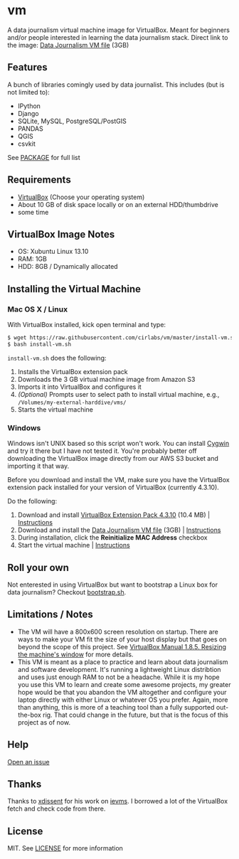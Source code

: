 vm
==
A data journalism virtual machine image for VirtualBox. Meant for beginners and/or people interested in learning the data journalism stack. Direct link to the image: [Data Journalism VM file](https://s3-us-west-1.amazonaws.com/vms/nicar-pre-k-2014.ova) (3GB)

## Features
A bunch of libraries comingly used by data journalist. This includes (but is not limited to):
- IPython
- Django
- SQLite, MySQL, PostgreSQL/PostGIS
- PANDAS
- QGIS
- csvkit

See [PACKAGE]() for full list

## Requirements
- [VirtualBox](https://www.virtualbox.org/wiki/Downloads) (Choose your operating system)
- About 10 GB of disk space locally or on an external HDD/thumbdrive
- some time

## VirtualBox Image Notes
- OS: Xubuntu Linux 13.10
- RAM: 1GB
- HDD: 8GB / Dynamically allocated

## Installing the Virtual Machine

### Mac OS X / Linux

With VirtualBox installed, kick open terminal and type:
```bash
$ wget https://raw.githubusercontent.com/cirlabs/vm/master/install-vm.sh
$ bash install-vm.sh
```
`install-vm.sh` does the following:

1. Installs the VirtualBox extension pack
2. Downloads the 3 GB virtual machine image from Amazon S3
3. Imports it into VirtualBox and configures it
4. *(Optional)* Prompts user to select path to install virtual machine, e.g., `/Volumes/my-external-harddive/vms/`
5. Starts the virtual machine

### Windows
Windows isn't UNIX based so this script won't work. You can install [Cygwin](http://www.cygwin.com/) and try it there but I have not tested it. You're probably better off downloading the VirtualBox image directly from our AWS S3 bucket and importing it that way. 

Before you download and install the VM, make sure you have the VirtualBox extension pack installed for your version of VirtualBox (currently 4.3.10).

Do the following:

1. Download and install [VirtualBox Extension Pack 4.3.10](http://download.virtualbox.org/virtualbox/4.3.10/Oracle_VM_VirtualBox_Extension_Pack-4.3.10-93012.vbox-extpack) (10.4 MB) | [Instructions](https://www.virtualbox.org/manual/ch01.html#intro-installing)
2. Download and install  the [Data Journalism VM file](https://s3-us-west-1.amazonaws.com/vms/nicar-pre-k-2014.ova) (3GB) | [Instructions](https://www.virtualbox.org/manual/ch01.html#ovf)
3. During installation, click the __Reinitialize MAC Address__ checkbox
4. Start the virtual machine | [Instructions](https://www.virtualbox.org/manual/ch01.html#idp51818064)

## Roll your own
Not enterested in using VirtualBox but want to bootstrap a Linux box for data journalism? Checkout [bootstrap.sh](https://github.com/cirlabs/vm/blob/master/bootstrap.sh).

## Limitations / Notes
- The VM will have a 800x600 screen resolution on startup. There are ways to make your VM fit the size of your host display but that goes on beyond the scope of this project. See [VirtualBox Manual 1.8.5. Resizing the machine's window](https://www.virtualbox.org/manual/ch01.html#intro-resize-window) for more details.
- This VM is meant as a place to practice and learn about data journalism and software development. It's running a lightweight Linux distribtion and uses just enough RAM to not be a headache. While it is my hope you use this VM to learn and create some awesome projects, my greater hope would be that you abandon the VM altogether and configure your laptop directly with either Linux or whatever OS you prefer. Again, more than anything, this is more of a teaching tool than a fully supported out-the-box rig. That could change in the future, but that is the focus of this project as of now.

## Help
[Open an issue](https://github.com/cirlabs/vm/issues)

## Thanks
Thanks to [xdissent](https://github.com/xdissent) for his work on [ievms](https://github.com/xdissent/ievms). I borrowed a lot of the VirtualBox fetch and check code from there.

## License
MIT. See [LICENSE](https://github.com/cirlabs/vm/blob/master/LICENSE) for more information
